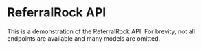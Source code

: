 # ReferralRock API
This is a demonstration of the ReferralRock API.  For brevity, not all endpoints are available and many models are omitted.
